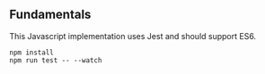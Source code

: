 ## Fundamentals

This Javascript implementation uses Jest and should support ES6.

```
npm install
npm run test -- --watch
```

